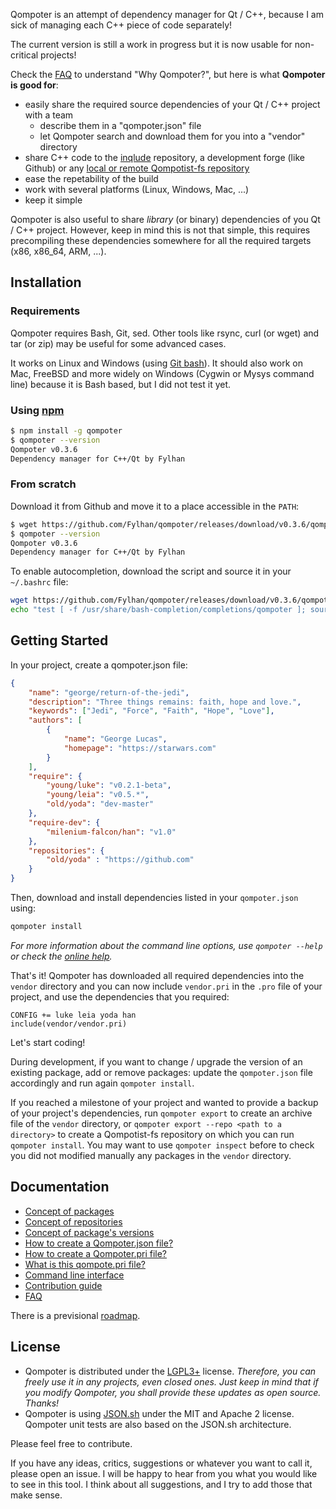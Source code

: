 Qompoter is an attempt of dependency manager for Qt / C++, because I am sick of managing each C++ piece of code separately!

The current version is still a work in progress but it is now usable for non-critical projects!

Check the [FAQ](../docs/FAQ.md) to understand "Why Qompoter?", but here is what **Qompoter is good for**:

* easily share the required source dependencies of your Qt / C++ project with a team
  * describe them in a "qompoter.json" file
  * let Qompoter search and download them for you into a "vendor" directory
* share C++ code to the [inqlude](https://inqlude.org/) repository, a development forge (like Github) or any [local or remote Qompotist-fs repository](../docs/Repositories.md)
* ease the repetability of the build
* work with several platforms (Linux, Windows, Mac, ...)
* keep it simple

Qompoter is also useful to share *library* (or binary) dependencies of you Qt / C++ project. However, keep in mind this is not that simple, this requires precompiling these dependencies somewhere for all the required targets (x86, x86_64, ARM, ...).

Installation
-------------

### Requirements

Qompoter requires Bash, Git, sed. Other tools like rsync, curl (or wget) and tar (or zip) may be useful for some advanced cases.

It works on Linux and Windows (using [Git bash](https://git-scm.com/)).
It should also work on Mac, FreeBSD and more widely on Windows (Cygwin or Mysys command line) because it is Bash based, but I did not test it yet.

### Using [npm](https://www.npmjs.com/)

```bash
$ npm install -g qompoter
$ qompoter --version
Qompoter v0.3.6
Dependency manager for C++/Qt by Fylhan
```

### From scratch

Download it from Github and move it to a place accessible in the `PATH`:

```bash
$ wget https://github.com/Fylhan/qompoter/releases/download/v0.3.6/qompoter.sh -O qompoter.sh && sudo mv qompoter.sh /usr/bin/qompoter
$ qompoter --version
Qompoter v0.3.6
Dependency manager for C++/Qt by Fylhan
```

To enable autocompletion, download the script and source it in your `~/.bashrc` file:

```bash
wget https://github.com/Fylhan/qompoter/releases/download/v0.3.6/qompoter_bash_completion.sh -O qompoter_bash_completion.sh && sudo mv qompoter_bash_completion.sh /usr/share/bash-completion/completions/qompoter
echo "test [ -f /usr/share/bash-completion/completions/qompoter ]; source /usr/share/bash-completion/completions/qompoter" >> ~/.bashrc
```

Getting Started
-------------

In your project, create a qompoter.json file:

```json
{
    "name": "george/return-of-the-jedi",
    "description": "Three things remains: faith, hope and love.",
    "keywords": ["Jedi", "Force", "Faith", "Hope", "Love"],
    "authors": [
        {
            "name": "George Lucas",
            "homepage": "https://starwars.com"
        }
    ],
    "require": {
        "young/luke": "v0.2.1-beta",
        "young/leia": "v0.5.*",
        "old/yoda": "dev-master"
    },
    "require-dev": {
        "milenium-falcon/han": "v1.0"
    },
    "repositories": {
        "old/yoda" : "https://github.com"
    }
}
```

Then, download and install dependencies listed in your `qompoter.json` using:

```bash
qompoter install
```

*For more information about the command line options, use `qompoter --help` or check the [online help](../docs/Command-line.md).*

That's it! Qompoter has downloaded all required dependencies into the `vendor` directory and you can now include `vendor.pri` in the `.pro` file of your project, and use the dependencies that you required:

```qmake
CONFIG += luke leia yoda han
include(vendor/vendor.pri)
```

Let's start coding!

During development, if you want to change / upgrade the version of an existing package, add or remove packages: update the `qompoter.json` file accordingly and run again `qompoter install`.

If you reached a milestone of your project and wanted to provide a backup of your project's dependencies, run `qompoter export` to create an archive file of the `vendor` directory, or `qompoter export --repo <path to a directory>` to create a Qompotist-fs repository on which you can run `qompoter install`. You may want to use `qompoter inspect` before to check you did not modified manually any packages in the `vendor` directory.

Documentation
-------------

* [Concept of packages](../docs/Packages.md)
* [Concept of repositories](../docs/Repositories.md)
* [Concept of package's versions](../docs/Qompoter-json-file.md#require)
* [How to create a Qompoter.json file?](../docs/Qompoter-json-file.md)
* [How to create a Qompoter.pri file?](../docs/Qompoter-pri-file.md)
* [What is this qompote.pri file?](../docs/Home-made-qompote.md)
* [Command line interface](../docs/Command-line.md)
* [Contribution guide](CONTRIBUTING.md)
* [FAQ](../docs/FAQ.md)

There is a previsional [roadmap](ROADMAP.md).

License
-------------

* Qompoter is distributed under the [LGPL3+](LICENSE) license. *Therefore, you can freely use it in any projects, even closed ones. Just keep in mind that if you modify Qompoter, you shall provide these updates as open source. Thanks!*
* Qompoter is using [JSON.sh](https://github.com/dominictarr/JSON.sh) under the MIT and Apache 2 license. Qompoter unit tests are also based on the JSON.sh architecture.

Please feel free to contribute.

If you have any ideas, critics, suggestions or whatever you want to call it, please open an issue. I will be happy to hear from you what you would like to see in this tool. I think about all suggestions, and I try to add those that make sense.

